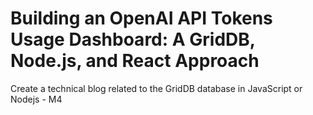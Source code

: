 # Building an OpenAI API Tokens Usage Dashboard: A GridDB, Node.js, and React Approach
Create a technical blog related to the GridDB database in JavaScript or Nodejs - M4
